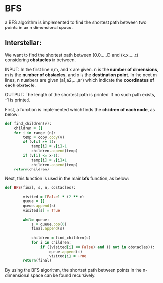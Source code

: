 # BFS
a BFS algorithm is implemented to find the shortest path between two points in an n dimensional space.

<h2>Interstellar:</h2>

We want to find the shortest path between (0,0,...,0) and (x,x,...,x) considering **obstacles** in between.

INPUT: In the first line n,m, and x are given. n is the **number of dimensions**, m is the **number of obstacles**, and x is the **destination point**. In the next m lines, n numbers are given (a1,a2,...,an) which indicate the **coordinates of each obstacle**.

OUTPUT: The length of the shortest path is printed. If no such path exists, -1 is printed.

First, a function is implemented which finds the **children of each node**, as below:

```ruby
def find_children(v):
    children = []
    for i in range (n):
        temp = copy.copy(v)
        if (v[i] >= 1):
            temp[i] = v[i]-1
            children.append(temp)
        if (v[i] <= x-1):
            temp[i] = v[i]+1
            children.append(temp)
    return(children)
```

Next, this function is used in the main **bfs** function, as below:

```ruby
def BFS(final, s, n, obstacles):
 
        visited = [False] * (2 ** n)
        queue = []
        queue.append(s)
        visited[s] = True
 
        while queue:
            s = queue.pop(0)
            final.append(s)
 
            children = find_children(s)
            for i in children:
                if ((visited[i] == False) and (i not in obstacles)):
                    queue.append(i)
                    visited[i] = True
        return(final)
```

By using the BFS algorithm, the shortest path between points in the n-dimensional space can be found recursively.


